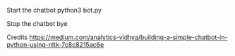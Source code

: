 Start the chatbot
python3 bot.py

Stop the chatbot
bye

Credits
https://medium.com/analytics-vidhya/building-a-simple-chatbot-in-python-using-nltk-7c8c8215ac6e
